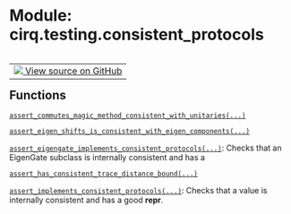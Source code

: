 <div itemscope itemtype="http://developers.google.com/ReferenceObject">
<meta itemprop="name" content="cirq.testing.consistent_protocols" />
<meta itemprop="path" content="Stable" />
</div>

# Module: cirq.testing.consistent_protocols

<!-- Insert buttons and diff -->

<table class="tfo-notebook-buttons tfo-api" align="left">

<td>
  <a target="_blank" href="https://github.com/quantumlib/cirq/tree/master/cirq/testing/consistent_protocols.py">
    <img src="https://www.tensorflow.org/images/GitHub-Mark-32px.png" />
    View source on GitHub
  </a>
</td>
</table>







## Functions

[`assert_commutes_magic_method_consistent_with_unitaries(...)`](../../cirq/testing/assert_commutes_magic_method_consistent_with_unitaries.md)

[`assert_eigen_shifts_is_consistent_with_eigen_components(...)`](../../cirq/testing/consistent_protocols/assert_eigen_shifts_is_consistent_with_eigen_components.md)

[`assert_eigengate_implements_consistent_protocols(...)`](../../cirq/testing/assert_eigengate_implements_consistent_protocols.md): Checks that an EigenGate subclass is internally consistent and has a

[`assert_has_consistent_trace_distance_bound(...)`](../../cirq/testing/assert_has_consistent_trace_distance_bound.md)

[`assert_implements_consistent_protocols(...)`](../../cirq/testing/assert_implements_consistent_protocols.md): Checks that a value is internally consistent and has a good __repr__.

